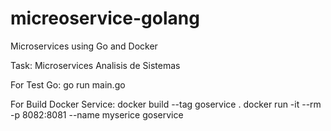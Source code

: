 # micreoservice-golang
Microservices using Go and Docker

Task: Microservices
Analisis de Sistemas

For Test Go:
go run main.go

For Build Docker Service:
docker build --tag goservice .
docker run -it --rm -p 8082:8081 --name myserice goservice
